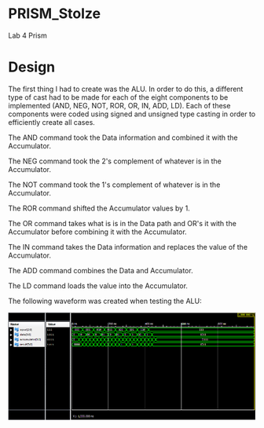 PRISM_Stolze
============

Lab 4 Prism 


# Design

The first thing I had to create was the ALU.  In order to do this, a different type of cast had to be made for each of the eight components to be implemented (AND, NEG, NOT, ROR, OR, IN, ADD, LD).  Each of these components were coded using signed and unsigned type casting in order to efficiently create all cases.  

The AND command took the Data information and combined it with the Accumulator.

The NEG command took the 2's complement of whatever is in the Accumulator.

The NOT command took the 1's complement of whatever is in the Accumulator.

The ROR command shifted the Accumulator values by 1.

The OR command takes what is is in the Data path and OR's it with the Accumulator before combining it with the Accumulator.

The IN command takes the Data information and replaces the value of the Accumulator.

The ADD command combines the Data and Accumulator.

The LD command loads the value into the Accumulator.  

The following waveform was created when testing the ALU: 

![alt text](https://raw.githubusercontent.com/aaronstolze/PRISM_Stolze/master/ALU_Waveform.PNG "ALU Waveform")


